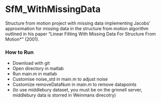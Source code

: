 # SfM_WithMissingData
Structure from motion project with missing data implementing Jacobs’ approximation for missing data in the structure from motion algorithm outlined in his paper “Linear Fitting With Missing Data For Structure From Motion*” (2001).


### How to Run

- Download with git
- Open directory in matlab
- Run main.m in matlab
- Customise noise_std in main.m to adjust noise
- Customize removeDataNum in main.m to remove datapoints
- (to use middlebury dataset, you must be on the grinnell server, middlebury data is storred in Weinmans direcotry)
